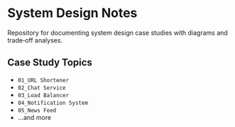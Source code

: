 # System Design Notes

Repository for documenting system design case studies with diagrams and trade‐off analyses.

## Case Study Topics

- `01_URL Shortener  `
- `02_Chat Service ` 
- `03_Load Balancer`  
- `04_Notification System`  
- `05_News Feed`  
- …and more

